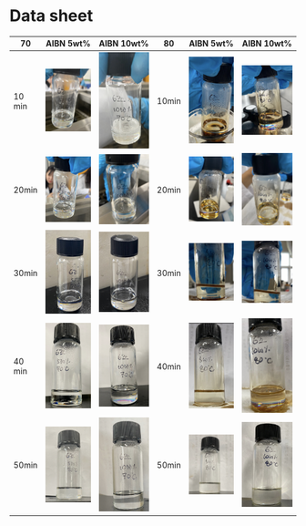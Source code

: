 # Data sheet

| 70     | AIBN 5wt%                                                    | AIBN 10wt%                                                   | 80    | AIBN 5wt%                                                    | AIBN 10wt%                                                   |
| ------ | ------------------------------------------------------------ | ------------------------------------------------------------ | ----- | ------------------------------------------------------------ | ------------------------------------------------------------ |
| 10 min | ![image-20231013160022419](./assets/image-20231013160022419.png) | ![image-20231013160008971](./assets/image-20231013160008971.png) | 10min | ![image-20231013160108789](./assets/image-20231013160108789.png) | ![image-20231013160045151](./assets/image-20231013160045151.png) |
| 20min  | ![image-20231013160158156](./assets/image-20231013160158156.png) | ![image-20231013160144576](./assets/image-20231013160144576.png) | 20min | ![image-20231013160223643](./assets/image-20231013160223643.png) | ![image-20231013160212808](./assets/image-20231013160212808.png) |
| 30min  | ![image-20231013160240434](./assets/image-20231013160240434.png) | ![image-20231013160251170](./assets/image-20231013160251170.png) | 30min | ![image-20231013160304611](./assets/image-20231013160304611.png) | ![image-20231013160317546](./assets/image-20231013160317546.png) |
| 40 min | ![image-20231013161001180](./assets/image-20231013161001180.png) | ![image-20231013160950155](./assets/image-20231013160950155.png) | 40min | ![image-20231013161123569](./assets/image-20231013161123569.png) | ![image-20231013161136192](./assets/image-20231013161136192.png) |
| 50min  | ![image-20231013162008534](./assets/image-20231013162008534.png) | ![image-20231013162021186](./assets/image-20231013162021186.png) | 50min | ![image-20231013162218842](./assets/image-20231013162218842.png) | ![image-20231013162228414](./assets/image-20231013162228414.png) |








